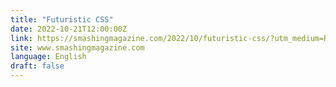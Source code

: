 ```yaml
---
title: "Futuristic CSS"
date: 2022-10-21T12:00:00Z
link: https://smashingmagazine.com/2022/10/futuristic-css/?utm_medium=RSS&utm_source=news.12bit.vn
site: www.smashingmagazine.com
language: English
draft: false
---
```


